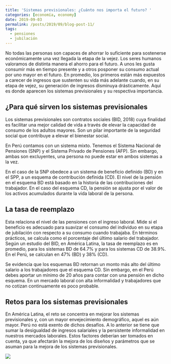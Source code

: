 ```yaml
---
title: 'Sistemas previsionales: ¿Cuánto nos importa el futuro? '
categories: [economía, economy]
date: 2019-09-03
permalink: /posts/2019/09/blog-post-11/
tags:
  - pensiones
  - jubilación
---
```


No todas las personas son capaces de ahorrar lo suficiente para sostenerse económicamente una vez llegada la etapa de la vejez. Los seres humanos valoramos de distinta manera el ahorro para el futuro. A unos les gusta consumir más en tiempo presente y a otros posponer su consumo actual por uno mayor en el futuro. En promedio, los primeros están más expuestos a carecer de ingresos que sustenten su vida más adelante cuando, en su etapa de vejez, su generación de ingresos disminuya drásticamente. Aquí es donde aparecen los sistemas previsionales y su respectiva importancia.

¿Para qué sirven los sistemas previsionales
------

Los sistemas previsionales son contratos sociales (BID, 2018) cuya finalidad es facilitar una mejor calidad de vida a través de elevar la capacidad de consumo de los adultos mayores. Son un pilar importante de la seguridad social que contribuye a elevar el bienestar social.

En Perú contamos con un sistema mixto. Tenemos el Sistema Nacional de Pensiones (SNP) y el Sistema Privado de Pensiones (AFP). Sin embargo, ambas son excluyentes, una persona no puede estar en ambos sistemas a la vez.

En el caso de la SNP obedece a un sistema de beneficio definido (BD) y en el SPP, a un esquema de contribución definida (CD). El nivel de la pensión en el esquema BD está basado en la historia de las contribuciones del trabajador. En el caso del esquema CD, la pensión se ajusta por el valor de los activos acumulados durante la vida laboral de la persona.

La tasa de reemplazo
------

Esta relaciona el nivel de las pensiones con el ingreso laboral. Mide si el beneficio es adecuado para suavizar el consumo del individuo en su etapa de jubilación con respecto a su consumo cuando trabajaba. En términos prácticos, se calcula como el porcentaje del último salario del trabajador. Según un estudio del BID, en América Latina, la tasa de reemplazo es en promedio, para los sistemas BD de 64.7% y para los sistemas CD de 38.9%. En el Perú, se calculan en 47% (BD) y 38% (CD).

Se evidencia que los esquemas BD retornan un monto más alto del último salario a los trabajadores que el esquema CD. Sin embargo, en el Perú debes aportar un mínimo de 20 años para contar con una pensión en dicho esquema. En un mercado laboral con alta informalidad y trabajadores que no cotizan continuamente es poco probable.

Retos para los sistemas previsionales
------

En América Latina, el reto se concentra en mejorar los sistemas previsionales y, con un mayor envejecimiento demográfico, aquel es aún mayor. Perú no está exento de dichos desafíos. A lo anterior se tiene que sumar la desigualdad de ingresos salariales y la persistente informalidad en nuestros mercados laborales. Estos factores deberían ser tomados en cuenta, ya que afectarán la mejora de los diseños y parámetros que se asuman para la mejora de los sistemas previsionales.

<img src="https://raw.githack.com/condehub5/condehub5.github.io/master/images/posts/2019-09-03-blog-post-11/pensiones.jpg" />

<!---
```json
{
  "firstName": "John",
  "lastName": "Smith",
  "age": 25
}
```
--->